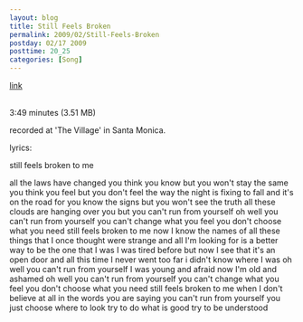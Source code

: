 ```yaml
---
layout: blog
title: Still Feels Broken
permalink: 2009/02/Still-Feels-Broken
postday: 02/17 2009
posttime: 20_25
categories: [Song]
---
```


<a href="http://kristeraxel.com/media/vault/StillFeelsBroken.mp3">link</a>

<br />3:49 minutes (3.51 MB)<p>recorded at &#039;The Village&#039; in Santa Monica.</p>
<p>lyrics:</p>
<p>still feels broken to me</p>
<p>all the laws have changed
you think you know but you won't stay the same
you think you feel but you don't feel the way
the night is fixing to fall
and it's on the road for you
know the signs but you won't see the truth
all these clouds are hanging over you
but you can't run from yourself
oh well
you can't run from yourself
you can't change what you feel
you don't choose what you need
still feels broken to me
now I know the names
of all these things that I once thought were strange
and all I'm looking for is a better way
to be the one that I was
I was tired before
but now I see that it's an open door
and all this time I never went too far
i didn't know where I was
oh well
you can't run from yourself
I was young and afraid
now I'm old and ashamed
oh well
you can't run from yourself
you can't change what you feel
you don't choose what you need
still feels broken to me
when I don't believe at all
in the words you are saying
you can't run from yourself
you just choose where to look
try to do what is good
try to be understood</p>

